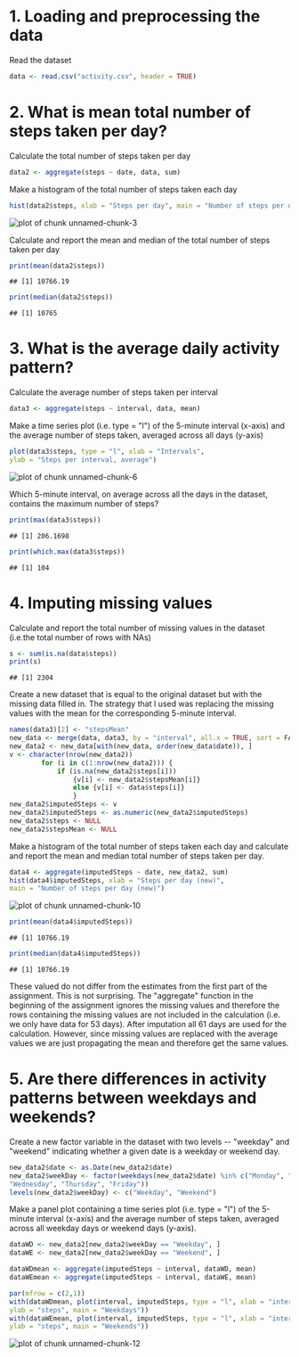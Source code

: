 # 1. Loading and preprocessing the data

Read the dataset


```r
data <- read.csv("activity.csv", header = TRUE)
```

# 2. What is mean total number of steps taken per day?

Calculate the total number of steps taken per day


```r
data2 <- aggregate(steps ~ date, data, sum)
```

Make a histogram of the total number of steps taken each day


```r
hist(data2$steps, xlab = "Steps per day", main = "Number of steps per day")
```

![plot of chunk unnamed-chunk-3](figure/unnamed-chunk-3-1.png)

Calculate and report the mean and median of the total number of steps taken per 
day


```r
print(mean(data2$steps))
```

```
## [1] 10766.19
```

```r
print(median(data2$steps))
```

```
## [1] 10765
```

# 3. What is the average daily activity pattern?

Calculate the average number of steps taken per interval


```r
data3 <- aggregate(steps ~ interval, data, mean)
```

Make a time series plot (i.e. type = "l") of the 5-minute interval (x-axis) and 
the average number of steps taken, averaged across all days (y-axis)


```r
plot(data3$steps, type = "l", xlab = "Intervals", 
ylab = "Steps per interval, average")
```

![plot of chunk unnamed-chunk-6](figure/unnamed-chunk-6-1.png)

Which 5-minute interval, on average across all the days in the dataset, contains
the maximum number of steps?


```r
print(max(data3$steps))
```

```
## [1] 206.1698
```

```r
print(which.max(data3$steps))
```

```
## [1] 104
```

# 4. Imputing missing values

Calculate and report the total number of missing values in the dataset (i.e.the 
total number of rows with NAs)


```r
s <- sum(is.na(data$steps))
print(s)
```

```
## [1] 2304
```

Create a new dataset that is equal to the original dataset but with the missing 
data filled in. 
The strategy that I used was replacing the missing values with 
the mean for the corresponding 5-minute interval. 


```r
names(data3)[2] <- "stepsMean"
new_data <- merge(data, data3, by = "interval", all.x = TRUE, sort = FALSE)
new_data2 <- new_data[with(new_data, order(new_data$date)), ]
v <- character(nrow(new_data2))
		for (i in c(1:nrow(new_data2))) {
			if (is.na(new_data2$steps[i])) 
				{v[i] <- new_data2$stepsMean[i]} 
				else {v[i] <- data$steps[i]}
				}			
new_data2$imputedSteps <- v
new_data2$imputedSteps <- as.numeric(new_data2$imputedSteps)
new_data2$steps <- NULL
new_data2$stepsMean <- NULL
```

Make a histogram of the total number of steps taken each day and calculate and 
report the mean and median total number of steps taken per day.


```r
data4 <- aggregate(imputedSteps ~ date, new_data2, sum)
hist(data4$imputedSteps, xlab = "Steps per day (new)", 
main = "Number of steps per day (new)")	
```

![plot of chunk unnamed-chunk-10](figure/unnamed-chunk-10-1.png)

```r
print(mean(data4$imputedSteps))	
```

```
## [1] 10766.19
```

```r
print(median(data4$imputedSteps))
```

```
## [1] 10766.19
```

These valued do not differ from the estimates from the first part of the 
assignment. This is not surprising. The "aggregate" function in the beginning 
of the assignment ignores the missing values and therefore the rows containing 
the missing values are not included in the calculation (i.e. we only have data 
for 53 days). After imputation all 61 days are used for the calculation. 
However, since missing values are replaced with the average values we are just 
propagating the mean and therefore get the same values. 

# 5. Are there differences in activity patterns between weekdays and weekends?

Create a new factor variable in the dataset with two levels -- "weekday" and 
"weekend" indicating whether a given date is a weekday or weekend day.


```r
new_data2$date <- as.Date(new_data2$date) 
new_data2$weekDay <- factor(weekdays(new_data2$date) %in% c("Monday", "Tuesday", 
"Wednesday", "Thursday", "Friday"))
levels(new_data2$weekDay) <- c("Weekday", "Weekend")
```

Make a panel plot containing a time series plot (i.e. type = "l") of 
the 5-minute interval (x-axis) and the average number of steps taken, averaged 
across all weekday days or weekend days (y-axis).


```r
dataWD <- new_data2[new_data2$weekDay == "Weekday", ]
dataWE <- new_data2[new_data2$weekDay == "Weekend", ]

dataWDmean <- aggregate(imputedSteps ~ interval, dataWD, mean)
dataWEmean <- aggregate(imputedSteps ~ interval, dataWE, mean)

par(mfrow = c(2,1))
with(dataWDmean, plot(interval, imputedSteps, type = "l", xlab = "interval", 
ylab = "steps", main = "Weekdays"))
with(dataWEmean, plot(interval, imputedSteps, type = "l", xlab = "interval", 
ylab = "steps", main = "Weekends"))
```

![plot of chunk unnamed-chunk-12](figure/unnamed-chunk-12-1.png)


